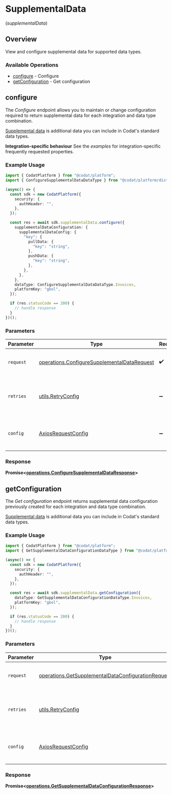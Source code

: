 # SupplementalData
(*supplementalData*)

## Overview

View and configure supplemental data for supported data types.

### Available Operations

* [configure](#configure) - Configure
* [getConfiguration](#getconfiguration) - Get configuration

## configure

The *Configure* endpoint allows you to maintain or change configuration required to return supplemental data for each integration and data type combination.

[Supplemental data](https://docs.codat.io/using-the-api/additional-data) is additional data you can include in Codat's standard data types.

**Integration-specific behaviour**
See the *examples* for integration-specific frequently requested properties.

### Example Usage

```typescript
import { CodatPlatform } from "@codat/platform";
import { ConfigureSupplementalDataDataType } from "@codat/platform/dist/sdk/models/operations";

(async() => {
  const sdk = new CodatPlatform({
    security: {
      authHeader: "",
    },
  });

  const res = await sdk.supplementalData.configure({
    supplementalDataConfiguration: {
      supplementalDataConfig: {
        "key": {
          pullData: {
            "key": "string",
          },
          pushData: {
            "key": "string",
          },
        },
      },
    },
    dataType: ConfigureSupplementalDataDataType.Invoices,
    platformKey: "gbol",
  });

  if (res.statusCode == 200) {
    // handle response
  }
})();
```

### Parameters

| Parameter                                                                                                  | Type                                                                                                       | Required                                                                                                   | Description                                                                                                |
| ---------------------------------------------------------------------------------------------------------- | ---------------------------------------------------------------------------------------------------------- | ---------------------------------------------------------------------------------------------------------- | ---------------------------------------------------------------------------------------------------------- |
| `request`                                                                                                  | [operations.ConfigureSupplementalDataRequest](../../models/operations/configuresupplementaldatarequest.md) | :heavy_check_mark:                                                                                         | The request object to use for the request.                                                                 |
| `retries`                                                                                                  | [utils.RetryConfig](../../models/utils/retryconfig.md)                                                     | :heavy_minus_sign:                                                                                         | Configuration to override the default retry behavior of the client.                                        |
| `config`                                                                                                   | [AxiosRequestConfig](https://axios-http.com/docs/req_config)                                               | :heavy_minus_sign:                                                                                         | Available config options for making requests.                                                              |


### Response

**Promise<[operations.ConfigureSupplementalDataResponse](../../models/operations/configuresupplementaldataresponse.md)>**


## getConfiguration

The *Get configuration* endpoint returns supplemental data configuration previously created for each integration and data type combination.

[Supplemental data](https://docs.codat.io/using-the-api/additional-data) is additional data you can include in Codat's standard data types.

### Example Usage

```typescript
import { CodatPlatform } from "@codat/platform";
import { GetSupplementalDataConfigurationDataType } from "@codat/platform/dist/sdk/models/operations";

(async() => {
  const sdk = new CodatPlatform({
    security: {
      authHeader: "",
    },
  });

  const res = await sdk.supplementalData.getConfiguration({
    dataType: GetSupplementalDataConfigurationDataType.Invoices,
    platformKey: "gbol",
  });

  if (res.statusCode == 200) {
    // handle response
  }
})();
```

### Parameters

| Parameter                                                                                                                | Type                                                                                                                     | Required                                                                                                                 | Description                                                                                                              |
| ------------------------------------------------------------------------------------------------------------------------ | ------------------------------------------------------------------------------------------------------------------------ | ------------------------------------------------------------------------------------------------------------------------ | ------------------------------------------------------------------------------------------------------------------------ |
| `request`                                                                                                                | [operations.GetSupplementalDataConfigurationRequest](../../models/operations/getsupplementaldataconfigurationrequest.md) | :heavy_check_mark:                                                                                                       | The request object to use for the request.                                                                               |
| `retries`                                                                                                                | [utils.RetryConfig](../../models/utils/retryconfig.md)                                                                   | :heavy_minus_sign:                                                                                                       | Configuration to override the default retry behavior of the client.                                                      |
| `config`                                                                                                                 | [AxiosRequestConfig](https://axios-http.com/docs/req_config)                                                             | :heavy_minus_sign:                                                                                                       | Available config options for making requests.                                                                            |


### Response

**Promise<[operations.GetSupplementalDataConfigurationResponse](../../models/operations/getsupplementaldataconfigurationresponse.md)>**

